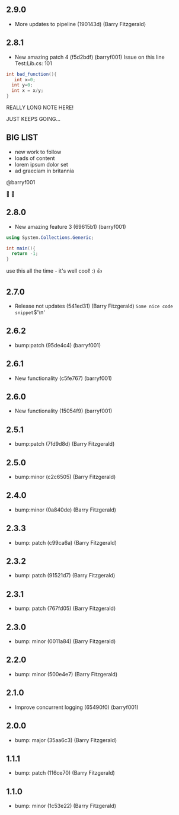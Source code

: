 ## 2.9.0
- More updates to pipeline (190143d) (Barry Fitzgerald) 
## 2.8.1
- New amazing patch 4 (f5d2bdf) (barryf001) 
Issue on this line Test:Lib.cs: 101

```csharp
int bad_function(){
   int x=0;
  int y=0;
  int x = x/y;
}
```




REALLY LONG NOTE HERE!




JUST KEEPS GOING...

## BIG LIST
- new work to follow
- loads of content
- lorem ipsum dolor set
- ad graeciam in britannia


@barryf001 

💯 🧛 
## 2.8.0
- New amazing feature 3 (69615b1) (barryf001) 
```csharp
using System.Collections.Generic;

int main(){
  return -1;
}
```

use this all the time - it's well cool! :) 👍 
## 2.7.0
- Release not updates (541ed31) (Barry Fitzgerald) 
```Some nice code snippet```$'\n'
## 2.6.2
- bump:patch (95de4c4) (barryf001)
## 2.6.1
- New functionality (c5fe767) (barryf001)
## 2.6.0
- New functionality (15054f9) (barryf001)
## 2.5.1
- bump:patch (7fd9d8d) (Barry Fitzgerald)
## 2.5.0
- bump:minor (c2c6505) (Barry Fitzgerald)
## 2.4.0
- bump:minor (0a840de) (Barry Fitzgerald)
## 2.3.3
- bump: patch (c99ca6a) (Barry Fitzgerald)
## 2.3.2
- bump: patch (91521d7) (Barry Fitzgerald)
## 2.3.1
- bump: patch (767fd05) (Barry Fitzgerald)
## 2.3.0
- bump: minor (0011a84) (Barry Fitzgerald)
## 2.2.0
- bump: minor (500e4e7) (Barry Fitzgerald)
## 2.1.0
- Improve concurrent logging (65490f0) (barryf001)
## 2.0.0
- bump: major (35aa6c3) (Barry Fitzgerald)
## 1.1.1
- bump: patch (116ce70) (Barry Fitzgerald)
## 1.1.0
- bump: minor (1c53e22) (Barry Fitzgerald)
